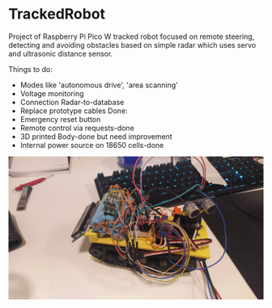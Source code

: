 # TrackedRobot
Project of Raspberry Pi Pico W tracked robot focused on remote steering, detecting and avoiding obstacles based on simple radar which uses servo and ultrasonic distance sensor.


Things to do:
- Modes like 'autonomous drive', 'area scanning'
- Voltage monitoring
- Connection Radar-to-database
- Replace prototype cables 
Done:
- Emergency reset button
- Remote control via requests-done
- 3D printed Body-done but need improvement
- Internal power source on 18650 cells-done

![](https://github.com/MarcinD12/TrackedRobot/blob/master/IMG_20221013_184746.jpg)
